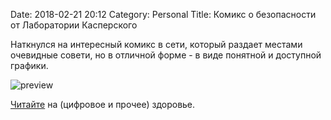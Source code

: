 Date: 2018-02-21 20:12
Category: Personal
Title: Комикс о безопасности от Лаборатории Касперского

Наткнулся на интересный комикс в сети, который раздает местами очевидные совети, но в отличной форме - в виде понятной и доступной графики.

![preview]({filename}/media/kaspersky-torrent.png)

[Читайте](https://survival.kaspersky.ru/book/Survive_book.pdf) на (цифровое и прочее) здоровье.
